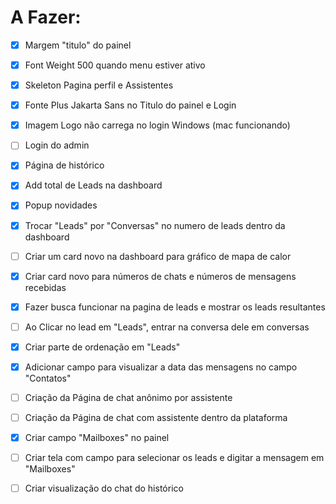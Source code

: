 # A Fazer:

- [x] Margem "titulo" do painel

- [x] Font Weight 500 quando menu estiver ativo

- [x] Skeleton Pagina perfil e Assistentes

- [x] Fonte Plus Jakarta Sans no Titulo do painel e Login

- [x] Imagem Logo não carrega no login Windows (mac funcionando)

- [ ] Login do admin

- [x] Página de histórico

- [x] Add total de Leads na dashboard

- [x] Popup novidades

- [x] Trocar "Leads" por "Conversas" no numero de leads dentro da dashboard

- [ ] Criar um card novo na dashboard para gráfico de mapa de calor

- [x] Criar card novo para números de chats e números de mensagens recebidas

- [x] Fazer busca funcionar na pagina de leads e mostrar os leads resultantes

- [ ] Ao Clicar no lead em "Leads", entrar na conversa dele em conversas

- [x] Criar parte de ordenação em "Leads"

- [x] Adicionar campo para visualizar a data das mensagens no campo "Contatos"

- [ ] Criação da Página de chat anônimo por assistente

- [ ] Criação da Página de chat com assistente dentro da plataforma

- [x] Criar campo "Mailboxes" no painel

- [ ] Criar tela com campo para selecionar os leads e digitar a mensagem em "Mailboxes"

- [ ] Criar visualização do chat do histórico
